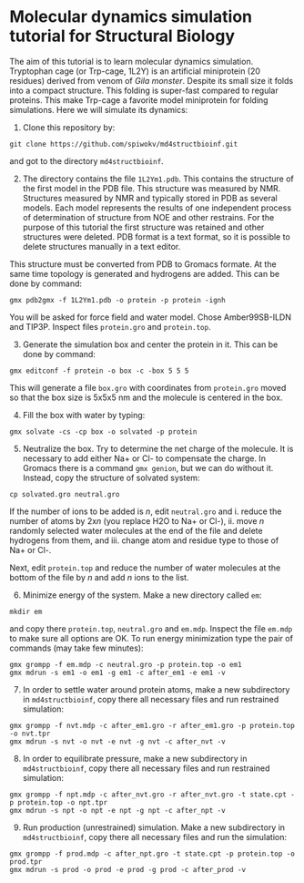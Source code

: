 # Molecular dynamics simulation tutorial for Structural Biology 

The aim of this tutorial is to learn molecular dynamics simulation. Tryptophan cage (or Trp-cage, 1L2Y) is
an artificial miniprotein (20 residues) derived from venom of *Gila monster*. Despite its small size it folds
into a compact structure. This folding is super-fast compared to regular proteins. This make Trp-cage a
favorite model miniprotein for folding simulations. Here we will simulate its dynamics:

1. Clone this repository by:
```
git clone https://github.com/spiwokv/md4structbioinf.git
```
and got to the directory `md4structbioinf`.

2. The directory contains the file `1L2Ym1.pdb`. This contains the structure of the first model in the PDB file.
This structure was measured by NMR. Structures measured by NMR and typically stored in PDB as several models.
Each model represents the results of one independent process of determination of structure from NOE and other
restrains. For the purpose of this tutorial the first structure was retained and other structures were deleted.
PDB format is a text format, so it is possible to delete structures manually in a text editor.

This structure must be converted from PDB to Gromacs formate. At the same time topology is generated
and hydrogens are added. This can be done by command:
```
gmx pdb2gmx -f 1L2Ym1.pdb -o protein -p protein -ignh
```
You will be asked for force field and water model. Chose Amber99SB-ILDN and TIP3P. Inspect files `protein.gro`
and `protein.top`.

3. Generate the simulation box and center the protein in it. This can be done by command:
```
gmx editconf -f protein -o box -c -box 5 5 5
```
This will generate a file `box.gro` with coordinates from `protein.gro` moved so that the box size is 5x5x5 nm
and the molecule is centered in the box.

4. Fill the box with water by typing:
```
gmx solvate -cs -cp box -o solvated -p protein
```

5. Neutralize the box. Try to determine the net charge of the molecule. It is necessary to add either Na+ or Cl- 
to compensate the charge. In Gromacs there is a command `gmx genion`, but we can do without it. Instead, copy the
structure of solvated system:
```
cp solvated.gro neutral.gro
```
If the number of ions to be added is *n*, edit `neutral.gro` and i. reduce the number of atoms by 2x*n* 
(you replace H2O to Na+ or Cl-), ii. move *n* randomly selected water molecules at the end of the file
and delete hydrogens from them, and iii. change atom and residue type to those of Na+ or Cl-.

Next, edit `protein.top` and reduce the number of water molecules at the bottom of the file by *n* and add 
*n* ions to the list.

6. Minimize energy of the system. Make a new directory called `em`:
```
mkdir em
```
and copy there `protein.top`, `neutral.gro` and `em.mdp`. Inspect the file `em.mdp` to make sure all options
are OK. To run energy minimization type the pair of commands (may take few minutes):
```
gmx grompp -f em.mdp -c neutral.gro -p protein.top -o em1
gmx mdrun -s em1 -o em1 -g em1 -c after_em1 -e em1 -v
```

7. In order to settle water around protein atoms, make a new subdirectory in `md4structbioinf`, copy there
all necessary files and run restrained simulation:
```
gmx grompp -f nvt.mdp -c after_em1.gro -r after_em1.gro -p protein.top -o nvt.tpr
gmx mdrun -s nvt -o nvt -e nvt -g nvt -c after_nvt -v
```

8. In order to equilibrate pressure, make a new subdirectory in `md4structbioinf`, copy there
all necessary files and run restrained simulation:
```
gmx grompp -f npt.mdp -c after_nvt.gro -r after_nvt.gro -t state.cpt -p protein.top -o npt.tpr
gmx mdrun -s npt -o npt -e npt -g npt -c after_npt -v
```

9. Run production (unrestrained) simulation. Make a new subdirectory in `md4structbioinf`,
copy there all necessary files and run the simulation:
```
gmx grompp -f prod.mdp -c after_npt.gro -t state.cpt -p protein.top -o prod.tpr
gmx mdrun -s prod -o prod -e prod -g prod -c after_prod -v
```

